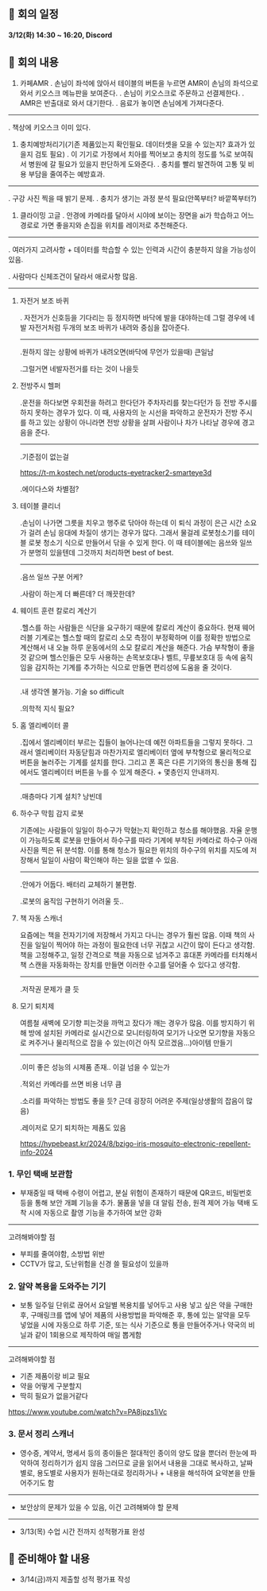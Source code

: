## 🫡 회의 일정
**3/12(화) 14:30 ~ 16:20, Discord**

## 🫡 회의 내용

1. 카페AMR
. 손님이 좌석에 앉아서 테이블의 버튼을 누르면 AMR이 손님의 좌석으로 와서 키오스크 메뉴판을 보여준다.
. 손님이 키오스크로 주문하고 선결제한다.
. AMR은 반출대로 와서 대기한다.
. 음료가 놓이면 손님에게 가져다준다.

---

. 책상에 키오스크 이미 있다. 

1. 충치예방처리기(기존 제품있는지 확인필요. 데이터셋을 모을 수 있는지? 효과가 있을지 검토 필요)
. 이 기기로 가정에서 치아를 찍어보고 충치의 정도를 %로 보여줘서 병원에 갈 필요가 있을지 판단하게 도와준다.
. 충치를 빨리 발견하여 고통 및 비용 부담을 줄여주는 예방효과.

---

. 구강 사진 찍을 때 밝기 문제. 
. 충치가 생기는 과정 분석 필요(안쪽부터? 바깥쪽부터?)

1. 클라이밍 고글
. 안경에 카메라를 달아서 시야에 보이는 장면을 ai가 학습하고 어느 경로로 가면 좋을지와 손집을 위치를 레이저로 추천해준다.

---

. 여러가지 고려사항 + 데이터를 학습할 수 있는 인력과 시간이 충분하지 않을 가능성이 있음.

. 사람마다 신체조건이 달라서 애로사항 많음.

---

1. 자전거 보조 바퀴
    
    . 자전거가 신호등을 기다리는 등 정지하면 바닥에 발을 대야하는데 그럴 경우에 네발 자전거처럼 두개의 보조 바퀴가 내려와 중심을 잡아준다.
    
    ---
    
    .원하지 않는 상황에 바퀴가 내려오면(바닥에 무언가 있을때) 큰일남
    
    .그럴거면 네발자전거를 타는 것이 나을듯
    
2. 전방주시 헬퍼
    
    .운전을 하다보면 우회전을 하려고 한다던가 주차자리를 찾는다던가 등 전방 주시를 하지 못하는 경우가 있다. 이 때, 사용자의 눈 시선을 파악하고 운전자가 전방 주시를 하고 있는 상황이 아니라면 전방 상황을 살펴 사람이나 차가 나타날 경우에 경고음을 준다.
    
    ---
    
    .기준점이 없는걸
    
    https://t-m.kostech.net/products-eyetracker2-smarteye3d
    
    .에이다스와 차별점?
    
3. 테이블 클리너
    
    .손님이 나가면 그릇을 치우고 행주로 닦아야 하는데 이 퇴식 과정이 은근 시간 소요가 걸려 손님 응대에 차질이 생기는 경우가 많다. 그래서 물걸레 로봇청소기를 테이블 로봇 청소기 식으로 만들어서 닦을 수 있게 한다. 이 때 테이블에는 음쓰와 일쓰가 분명히 있을텐데 그것까지 처리하면 best of best. 
    
    ---
    
    .음쓰 일쓰 구분 어케?
    
    .사람이 하는게 더 빠른데? 더 깨끗한데?
    
4. 웨이트 훈련 칼로리 계산기
    
    .헬스를 하는 사람들은 식단을 요구하기 때문에 칼로리 계산이 중요하다. 현재 웨어러블 기계로는 헬스할 때의 칼로리 소모 측정이 부정확하며 이를 정확한 방법으로 계산해서 내 오늘 하루 운동에서의 소모 칼로리 계산을 해준다. 가슴 부착형이 좋을 것 같으며 헬스인들은 모두 사용하는 손목보호대나 벨트, 무릎보호대 등 속에 움직임을 감지하는 기계를 추가하는 식으로 만들면 편리성에 도움을 줄 것이다.
    
    ---
    
    .내 생각엔 불가능. 기술 so difficult
    
    .의학적 지식 필요?
    
5. 홈 엘리베이터 콜
    
    .집에서 엘리베이터 부르는 집들이 늘어나는데 예전 아파트들을 그렇지 못하다. 그래서 엘리베이터 자동닫힘과 마찬가지로 엘리베이터 옆에 부착형으로 물리적으로 버튼을 눌러주는 기계를 설치를 한다. 그리고 폰 혹은 다른 기기와의 통신을 통해 집에서도 엘리베이터 버튼을 누를 수 있게 해준다. + 몇층인지 안내까지.
    
    ---
    
    .매층마다 기계 설치? 낭빈데
    

1. 하수구 막힘 감지 로봇
    
    기존에는 사람들이 일일이 하수구가 막혔는지 확인하고 청소를 해야했음. 자율 운행이 가능하도록 로봇을 만들어서 하수구를 따라 기계에 부착된 카메라로 하수구 아래 사진을 찍은 뒤 분석함. 이를 통해 청소가 필요한 위치의 하수구의 위치를 지도에 저장해서 일일이 사람이 확인해야 하는 일을 없앨 수 있음.
    
    ---
    
    .안에가 어둡다. 배터리 교체하기 불편함.
    
    .로봇의 움직임 구현하기 어려울 듯..
    
2. 책 자동 스캐너
    
    요즘에는 책을 전자기기에 저장해서 가지고 다니는 경우가 훨씬 많음. 이때 책의 사진을 일일이 찍어야 하는 과정이 필요한데 너무 귀찮고 시간이 많이 든다고 생각함. 책을 고정해주고, 일정 간격으로 책을 자동으로 넘겨주고 휴대폰 카메라를 터치해서 책 스캔을 자동화하는 장치를 만들면 이러한 수고를 덜어줄 수 있다고 생각함.
    
    ---
    
    .저작권 문제가 클 듯
    
3. 모기 퇴치제
    
     여름철 새벽에 모기향 피는것을 까먹고 잤다가 깨는 경우가 많음. 이를 방지하기 위해 방에 설치된 카메라로 실시간으로 모니터링하여 모기가 나오면 모기향을 자동으로 켜주거나 물리적으로 잡을 수 있는(이건 아직 모르겠음…)아이템 만들기
    
    ---
    
    .이미 좋은 성능의 시제품 존재.. 이걸 넘을 수 있는가
    
    .적외선 카메라를 쓰면 비용 너무 큼
    
    .소리를 파악하는 방법도 좋을 듯? 근데 굉장히 어려운 주제(일상생활의 잡음이 많음)
    
    .레이저로 모기 퇴치하는 제품도 있음
    
    https://hypebeast.kr/2024/8/bzigo-iris-mosquito-electronic-repellent-info-2024
    

### 1. 무인 택배 보관함

- 부재중일 때 택배 수령이 어렵고, 분실 위험이 존재하기 때문에 QR코드, 비밀번호 등을 통해 보안 개폐 기능을 추가.
물품을 넣을 대 알림 전송, 원격 제어 가능
택배 도착 시에 자동으로 촬영 기능을 추가하여 보안 강화

---

고려해봐야할 점

- 부피를 줄여야함, 소방법 위반
- CCTV가 많고, 도난위험을 신경 쓸 필요성이 있을까

### 2.  알약 복용을 도와주는 기기

- 보통 일주일 단위로 끊어서 요일별 복용치를 넣어두고 사용
넣고 싶은 약을 구매한 후, 구매링크를 앱에 넣어 제품의 사용방법을 파악해준 후,
통에 있는 알약을 모두 넣었을 시에 자동으로 하루 기준, 또는 식사 기준으로 통을 만들어주거나
약국의 비닐과 같이 1회용으로 제작하여 매일 뽑게함

---

고려해봐야할 점

- 기존 제품이랑 비교 필요
- 약을 어떻게 구분할지
- 딱히 필요가 없을거같다

https://www.youtube.com/watch?v=PA8jpzs1iVc

### 3. 문서 정리 스캐너

- 영수증, 계약서, 명세서 등의 종이들은 절대적인 종이의 양도 많을 뿐더러 한눈에 파악하여 정리하기가 쉽지 않음
그러므로 글을 읽어서 내용을 그대로 복사하고, 날짜별로, 용도별로 사용자가 원하는대로 정리하거나 + 내용을 해석하여 요약본을 만들어주기도 함

---

- 보안상의 문제가 있을 수 있음, 이건 고려해봐야 할 문제
---

* 3/13(목) 수업 시간 전까지 성적평가표 완성

## 🫡 준비해야 할 내용

* 3/14(금)까지 제출할 성적 평가표 작성